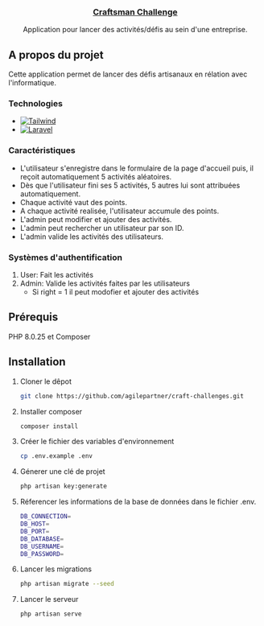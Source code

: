 <div align="center">
  <a href="https://github.com/Alexis1476/etml-craftman">
    <h3 align="center">Craftsman Challenge</h3>
  </a>
  <p align="center">
    Application pour lancer des activités/défis au sein d'une entreprise.
  </p>
</div>

<!-- ABOUT THE PROJECT -->
## A propos du projet

Cette application permet de lancer des défis artisanaux en rélation avec l'informatique.

### Technologies

* [![Tailwind][Tailwind.dev]][Tailwind-url]
* [![Laravel][Laravel.com]][Laravel-url]

### Caractéristiques
- L'utilisateur s'enregistre dans le formulaire de la page d'accueil puis, il reçoit automatiquement 5 activités aléatoires.
- Dès que l'utilisateur fini ses 5 activités, 5 autres lui sont attribuées automatiquement.
- Chaque activité vaut des points.
- A chaque activité realisée, l'utilisateur accumule des points.
- L'admin peut modifier et ajouter des activités.
- L'admin peut rechercher un utilisateur par son ID.
- L'admin valide les activités des utilisateurs.

### Systèmes d'authentification
1. User: Fait les activités
2. Admin: Valide les activités faites par les utilisateurs 
   - Si right = 1 il peut modofier et ajouter des activités

## Prérequis

PHP 8.0.25 et Composer

## Installation

1. Cloner le dêpot
   ```sh
   git clone https://github.com/agilepartner/craft-challenges.git
   ```
3. Installer composer
   ```sh
   composer install
   ```
4. Créer le fichier des variables d'environnement
   ```sh
   cp .env.example .env
   ```
5. Génerer une clé de projet
    ```sh
   php artisan key:generate
   ```
6. Réferencer les informations de la base de données dans le fichier .env.
    ```sh
    DB_CONNECTION=
    DB_HOST=
    DB_PORT=
    DB_DATABASE=
    DB_USERNAME=    
    DB_PASSWORD=
    ```
7. Lancer les migrations
    ```sh
   php artisan migrate --seed
   ```
8. Lancer le serveur
    ```sh
   php artisan serve
   ```

<!-- MARKDOWN LINKS & IMAGES -->
[Tailwind.dev]: https://img.shields.io/badge/tailwindcss-%2338B2AC.svg?style=for-the-badge&logo=tailwind-css&logoColor=white
[Tailwind-url]: https://tailwindcss.com/
[Laravel.com]: https://img.shields.io/badge/Laravel-FF2D20?style=for-the-badge&logo=laravel&logoColor=white
[Laravel-url]: https://laravel.com
